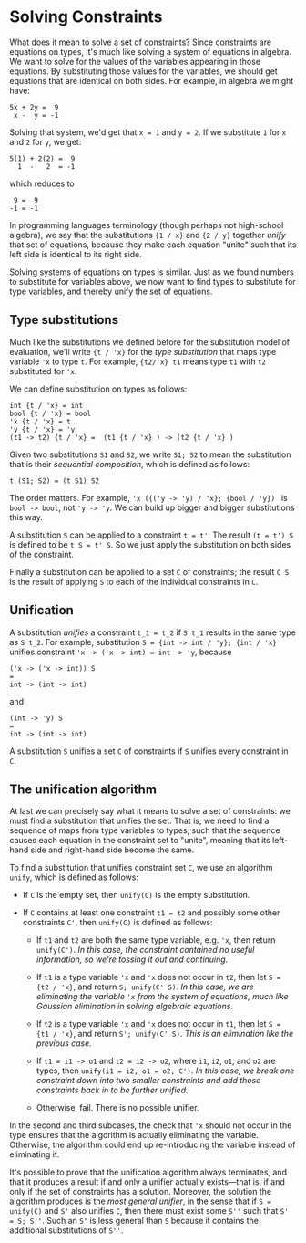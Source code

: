 # Solving Constraints

What does it mean to solve a set of constraints? Since constraints are equations
on types, it's much like solving a system of equations in algebra. We want to
solve for the values of the variables appearing in those equations.  By
substituting those values for the variables, we should get equations that
are identical on both sides.  For example, in algebra we might have:
```
5x + 2y =  9
 x -  y = -1
```
Solving that system, we'd get that `x = 1` and `y = 2`.  If we substitute
`1` for `x` and `2` for `y`, we get:
```
5(1) + 2(2) =  9
  1  -   2  = -1
```
which reduces to
```
 9 =  9
-1 = -1
```
In programming languages terminology (though perhaps not high-school algebra),
we say that the substitutions `{1 / x}` and `{2 / y}` together *unify* that set
of equations, because they make each equation "unite" such that its left side is
identical to its right side.

Solving systems of equations on types is similar.  Just as we found numbers
to substitute for variables above, we now want to find types to substitute
for type variables, and thereby unify the set of equations.

## Type substitutions

Much like the substitutions we defined before for the substitution model of
evaluation, we'll write `{t / 'x}` for the *type substitution* that maps type
variable `'x` to type `t`. For example, `{t2/'x} t1` means type `t1` with
`t2` substituted for `'x`.

We can define substitution on types as follows:
```
int {t / 'x} = int
bool {t / 'x} = bool
'x {t / 'x} = t
'y {t / 'x} = 'y
(t1 -> t2) {t / 'x} =  (t1 {t / 'x} ) -> (t2 {t / 'x} )
```

Given two substitutions `S1` and `S2`, we write `S1; S2` to mean the
substitution that is their *sequential composition*, which is defined as
follows:
```
t (S1; S2) = (t S1) S2
```
The order matters. For example, `'x ({('y -> 'y) / 'x}; {bool / 'y}) ` is
`bool -> bool`, not `'y -> 'y`. We can build up bigger and bigger substitutions
this way.

A substitution `S` can be applied to a constraint `t = t'`. The result
`(t = t') S` is defined to be `t S = t' S`. So we just apply the
substitution on both sides of the constraint.

Finally a substitution can be applied to a set `C` of constraints; the result
`C S` is the result of applying `S` to each of the individual constraints in
`C`.

## Unification

A substitution *unifies* a constraint `t_1 = t_2` if `S t_1` results in the same
type as `S t_2`. For example, substitution `S = {int -> int / 'y}; {int / 'x}`
unifies constraint `'x -> ('x -> int) = int -> 'y`, because
```
('x -> ('x -> int)) S
=
int -> (int -> int)
```
and
```
(int -> 'y) S
=
int -> (int -> int)
```

A substitution `S` unifies a set `C` of constraints if `S` unifies every
constraint in `C`.

## The unification algorithm

At last we can precisely say what it means to solve a set of constraints:
we must find a substitution that unifies the set.  That is, we need to find
a sequence of maps from type variables to types, such that the sequence causes
each equation in the constraint set to "unite", meaning that its left-hand
side and right-hand side become the same.

To find a substitution that unifies constraint set `C`, we use an algorithm
`unify`, which is defined as follows:

- If `C` is the empty set, then `unify(C)` is the empty substitution.

- If `C` contains at least one constraint `t1 = t2` and possibly some other
  constraints `C'`, then `unify(C)` is defined as follows:

    - If `t1` and `t2` are both the same type variable, e.g. `'x`, 
      then return `unify(C')`.  *In this case, the constraint contained
      no useful information, so we're tossing it out and continuing.*

    - If `t1` is a type variable `'x` and `'x` does not occur in `t2`, 
      then let `S = {t2 / 'x}`, and return `S; unify(C' S)`.  *In this case,
      we are eliminating the variable `'x` from the system of equations, much
      like Gaussian elimination in solving algebraic equations.*

    - If `t2` is a type variable `'x` and `'x` does not occur in `t1`, 
      then let `S = {t1 / 'x}`, and return `S'; unify(C' S)`. *This is an
      elimination like the previous case.*

    - If `t1 = i1 -> o1` and `t2 = i2 -> o2`, where `i1`, `i2`, `o1`, and `o2`
      are types, then `unify(i1 = i2, o1 = o2, C')`.  *In this case, we
      break one constraint down into two smaller constraints and add those
      constraints back in to be further unified.*

    - Otherwise, fail. There is no possible unifier.

<!--    
    - if `t = t0 * t1` and `t' = t'0 * t'1`,
      then let `C''` be the union of `C'` with the constraints
      `t0 = t'0` and `t1 = t'1`, and return `unify(C'')`.
      
    - if `t = (t0, ..., tn) tc` and `t' = (t'0, ..., t'n) tc` for some 
      type constructor `tc`,
      then let `C''` be the union of `C'` with the constraints
      `ti = t'i`, and return `unify(C'')`.
-->

In the second and third subcases, the check that `'x` should not occur in the
type ensures that the algorithm is actually eliminating the variable. Otherwise,
the algorithm could end up re-introducing the variable instead of eliminating
it.

It's possible to prove that the unification algorithm always terminates, and
that it produces a result if and only a unifier actually exists&mdash;that is,
if and only if the set of constraints has a solution. Moreover, the solution the
algorithm produces is the *most general unifier*, in the sense that if
`S = unify(C)` and `S'` also unifies `C`, then there must exist some `S''` such
that `S' = S; S''`. Such an `S'` is less general than `S` because it contains
the additional substitutions of `S''`.

